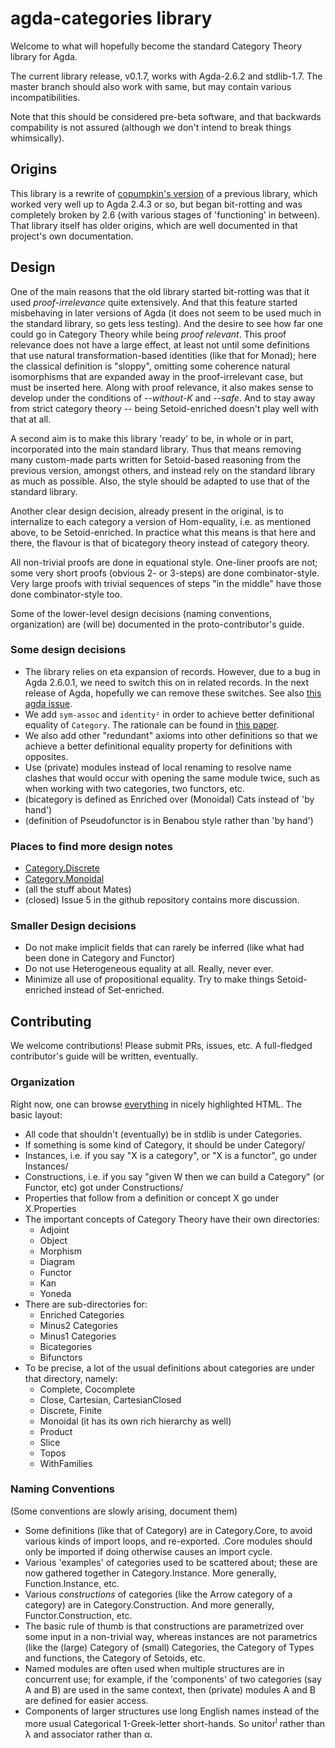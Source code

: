 # agda-categories library

Welcome to what will hopefully become the standard Category Theory library for Agda.

The current library release, v0.1.7, works with Agda-2.6.2 and stdlib-1.7.  The master
branch should also work with same, but may contain various incompatibilities.

Note that this should be considered pre-beta software, and that backwards compability
is not assured (although we don't intend to break things whimsically).

## Origins

This library is a rewrite of [copumpkin's version](https://github.com/copumpkin/categories)
of a previous library, which worked very well up to Agda 2.4.3 or so, but began bit-rotting and
was completely broken by 2.6 (with various stages of 'functioning' in between). That library
itself has older origins, which are well documented in that project's own documentation.

## Design

One of the main reasons that the old library started bit-rotting was that it used
*proof-irrelevance* quite extensively. And that this feature started misbehaving in later
versions of Agda (it does not seem to be used much in the standard library, so gets less
testing). And the desire to see how far one could go in Category Theory while being
*proof relevant*. This proof relevance does not have a large effect, at least not until some
definitions that use natural transformation-based identities (like that for Monad); here
the classical definition is "sloppy", omitting some coherence natural isomorphisms that
are expanded away in the proof-irrelevant case, but must be inserted here. Along with
proof relevance, it also makes sense to develop under the conditions of *--without-K* and
*--safe*.  And to stay away from strict category theory -- being Setoid-enriched doesn't
play well with that at all.

A second aim is to make this library 'ready' to be, in whole or in part, incorporated into
the main standard library. Thus that means removing many custom-made parts written for
Setoid-based reasoning from the previous version, amongst others, and instead rely on the
standard library as much as possible. Also, the style should be adapted to use that of the
standard library.

Another clear design decision, already present in the original, is to internalize to each
category a version of Hom-equality, i.e. as mentioned above, to be
Setoid-enriched.  In practice what this means is that here and there, the flavour is that
of bicategory theory instead of category theory.

All non-trivial proofs are done in equational style. One-liner proofs are not; some very
short proofs (obvious 2- or 3-steps) are done combinator-style. Very large proofs with
trivial sequences of steps "in the middle" have those done combinator-style too.

Some of the lower-level design decisions (naming conventions, organization) are (will be) 
documented in the proto-contributor's guide.

### Some design decisions
- The library relies on eta expansion of records. However, due to a bug in Agda
  2.6.0.1, we need to switch this on in related records. In the next release of Agda,
  hopefully we can remove these switches. See also [this agda
  issue](https://github.com/agda/agda/issues/4142).
- We add `sym-assoc` and `identity²` in order to achieve better definitional equality
  of `Category`. The rationale can be found in [this
  paper](https://arxiv.org/pdf/1401.7694.pdf). 
- We also add other "redundant" axioms into other definitions so that we achieve a better
  definitional equality property for definitions with opposites.
- Use (private) modules instead of local renaming to resolve name clashes that
  would occur with opening the same module twice, such as when working with
  two categories, two functors, etc.
- (bicategory is defined as Enriched over (Monoidal) Cats instead of 'by hand')
- (definition of Pseudofunctor is in Benabou style rather than 'by hand')
  
### Places to find more design notes
- [Category.Discrete](src/Categories/Category/Discrete.agda)
- [Category.Monoidal](src/Categories/Category/Monoidal.agda)
- (all the stuff about Mates)
- (closed) Issue 5 in the github repository contains more discussion.

### Smaller Design decisions
- Do not make implicit fields that can rarely be inferred (like what had been done in
  Category and Functor)
- Do not use Heterogeneous equality at all. Really, never ever.
- Minimize all use of propositional equality. Try to make things Setoid-enriched instead
  of Set-enriched.

## Contributing

We welcome contributions! Please submit PRs, issues, etc. A full-fledged contributor's guide
will be written, eventually.

### Organization

Right now, one can browse [everything](https://agda.github.io/agda-categories/) in 
nicely highlighted HTML. The basic layout:
- All code that shouldn't (eventually) be in stdlib is under Categories.
- If something is some kind of Category, it should be under Category/
- Instances, i.e. if you say "X is a category", or "X is a functor", go under Instances/
- Constructions, i.e. if you say "given W then we can build a Category" (or Functor, etc)
  got under Constructions/
- Properties that follow from a definition or concept X go under X.Properties
- The important concepts of Category Theory have their own directories:
  - Adjoint
  - Object
  - Morphism
  - Diagram
  - Functor
  - Kan
  - Yoneda
- There are sub-directories for:
  - Enriched Categories
  - Minus2 Categories
  - Minus1 Categories
  - Bicategories
  - Bifunctors
- To be precise, a lot of the usual definitions about categories are under that
  directory, namely:
  - Complete, Cocomplete
  - Close, Cartesian, CartesianClosed
  - Discrete, Finite
  - Monoidal (it has its own rich hierarchy as well)
  - Product
  - Slice
  - Topos
  - WithFamilies

### Naming Conventions

(Some conventions are slowly arising, document them)
- Some definitions (like that of Category) are in Category.Core, to avoid various kinds
  of import loops, and re-exported. .Core modules should only be imported if doing otherwise
  causes an import cycle.
- Various 'examples' of categories used to be scattered about; these are now gathered
  together in Category.Instance. More generally, Function.Instance, etc.
- Various *constructions* of categories (like the Arrow category of a category) are in
  Category.Construction. And more generally, Functor.Construction, etc.
- The basic rule of thumb is that constructions are parametrized over some input in a
  non-trivial way, whereas instances are not parametrics (like the (large) Category of
  (small) Categories, the Category of Types and functions, the Category of Setoids, etc.
- Named modules are often used when multiple structures are in concurrent use; for example,
  if the 'components' of two categories (say A and B) are used in the same context, then
  (private) modules A and B are defined for easier access.
- Components of larger structures use long English names instead of the more usual
  Categorical 1-Greek-letter short-hands.  So unitor<sup>l</sup> rather than
  &lambda; and associator rather than &alpha;.

